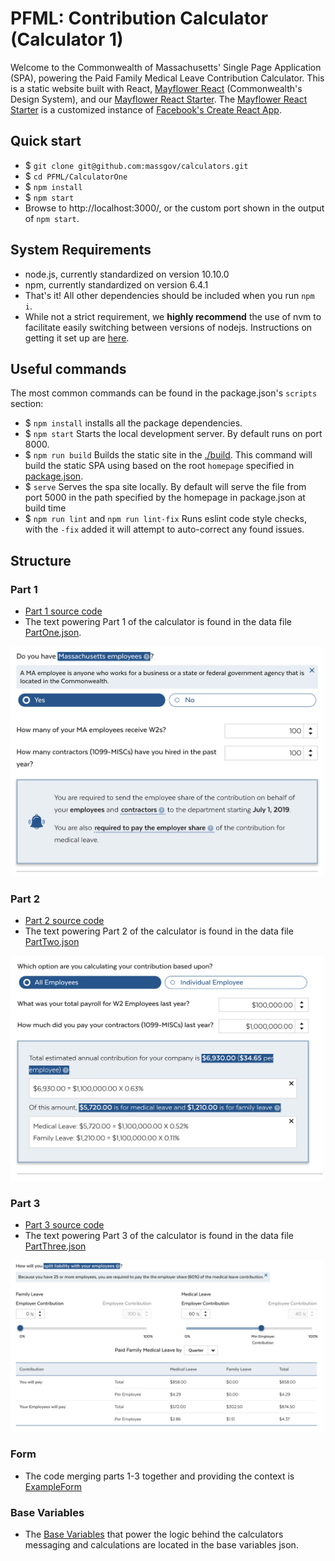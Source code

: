 # PFML: Contribution Calculator (Calculator 1)

Welcome to the Commonwealth of Massachusetts' Single Page Application (SPA), powering the Paid Family Medical Leave Contribution Calculator. This is a static website built with React, [Mayflower React](https://github.com/massgov/mayflower/) (Commonwealth's Design System), and our [Mayflower React Starter](https://github.com/massgov/mayflower-react-starter/). The [Mayflower React Starter](https://github.com/massgov/mayflower-react-starter/) is a customized instance of [Facebook's Create React App](https://github.com/facebook/create-react-app).

## Quick start

- $ ``git clone git@github.com:massgov/calculators.git``
- $ ``cd PFML/CalculatorOne``
- $ ``npm install``
- $ ``npm start``
- Browse to http://localhost:3000/, or the custom port shown in the output of `npm start`.

## System Requirements

- node.js, currently standardized on version 10.10.0
- npm, currently standardized on version 6.4.1
- That's it! All other dependencies should be included when you run ``npm i``.
- While not a strict requirement, we **highly recommend** the use of nvm to facilitate easily switching between versions of nodejs. Instructions on getting it set up are [here](https://github.com/creationix/nvm#installation).

## Useful commands

The most common commands can be found in the package.json's ``scripts`` section:

- $ ``npm install`` installs all the package dependencies.
- $ ``npm start`` Starts the local development server. By default runs on port 8000.
- $ ``npm run build`` Builds the static site in the [./build](./build). This command will build the static SPA using based on the root `homepage` specified in [package.json](./package.json#L3).
- $ ``serve`` Serves the spa site locally. By default will serve the file from port 5000 in the path specified by the homepage in package.json at build time
- $ ``npm run lint`` and ``npm run lint-fix`` Runs eslint code style checks, with the ``-fix`` added it will attempt to auto-correct any found issues.

## Structure

### Part 1
- [Part 1 source code](./src/components/Form/Part1.js)
- The text powering Part 1 of the calculator is found in the data file [PartOne.json](./src/data/PartOne.json).
<img src="./documentation/images/pfml-cal1-part1-02052019.png" width="500">

### Part 2
- [Part 2 source code](./src/components/Form/Part2.js)
- The text powering Part 2 of the calculator is found in the data file [PartTwo.json](./src/data/PartTwo.json)
<img src="./documentation/images/pfml-cal1-part2-02052019.png" width="500">

### Part 3
- [Part 3 source code](./src/components/Form/Part3.js)
- The text powering Part 3 of the calculator is found in the data file [PartThree.json](./src/data/PartThree.json)
<img src="./documentation/images/pfml-cal1-part3-02052019.png" width="500">

### Form
- The code merging parts 1-3 together and providing the context is [ExampleForm](.src/component/ExampleForm)

### Base Variables
- The [Base Variables](./src/data/CalculatorOneVariables.json) that power the logic behind the calculators messaging and calculations are located in the base variables json.

